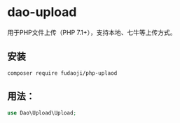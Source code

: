 # dao-upload

用于PHP文件上传（PHP 7.1+），支持本地、七牛等上传方式。

## 安装
~~~
composer require fudaoji/php-uplaod
~~~

## 用法：
~~~php
use Dao\Upload\Upload;



~~~
